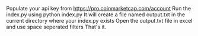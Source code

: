 Populate your api key from https://pro.coinmarketcap.com/account
Run the index.py using python index.py
It will create a file named output.txt in the current directory where your index.py exists
Open the output.txt file in excel and use space seperated filters
That's it.
